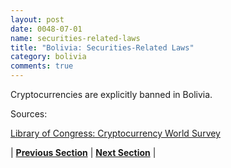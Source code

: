 ```yaml
---
layout: post
date: 0048-07-01
name: securities-related-laws
title: "Bolivia: Securities-Related Laws"
category: bolivia
comments: true
---
```


Cryptocurrencies are explicitly banned in Bolivia.

Sources:

[Library of Congress: Cryptocurrency World Survey](http://www.loc.gov/law/help/cryptocurrency/world-survey.php)



| **[Previous Section](https://neo-project.github.io/global-blockchain-compliance-hub//bolivia/bolivia-laws-token-sales.html)** | **[Next Section](https://neo-project.github.io/global-blockchain-compliance-hub//bolivia/bolivia-privacy-and-data-protection.html)** |
